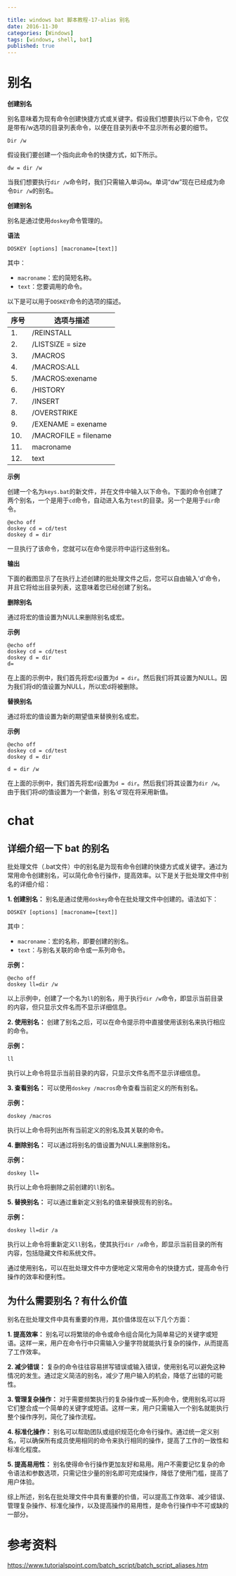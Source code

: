 ```yaml
---

title: windows bat 脚本教程-17-alias 别名
date: 2016-11-30
categories: [Windows]
tags: [windows, shell, bat]
published: true
---
```


# 别名

**创建别名**

别名意味着为现有命令创建快捷方式或关键字。假设我们想要执行以下命令，它仅是带有/w选项的目录列表命令，以便在目录列表中不显示所有必要的细节。

```
Dir /w
```

假设我们要创建一个指向此命令的快捷方式，如下所示。

```
dw = dir /w
```

当我们想要执行`dir /w`命令时，我们只需输入单词`dw`。单词“dw”现在已经成为命令`Dir /w`的别名。

**创建别名**

别名是通过使用`doskey`命令管理的。

**语法**

```
DOSKEY [options] [macroname=[text]]
```

其中：

- `macroname`：宏的简短名称。
- `text`：您要调用的命令。

以下是可以用于`DOSKEY`命令的选项的描述。

| 序号 | 选项与描述                     |
|------|--------------------------------|
| 1.   | /REINSTALL                     |
| 2.   | /LISTSIZE = size               |
| 3.   | /MACROS                        |
| 4.   | /MACROS:ALL                    |
| 5.   | /MACROS:exename                |
| 6.   | /HISTORY                       |
| 7.   | /INSERT                        |
| 8.   | /OVERSTRIKE                    |
| 9.   | /EXENAME = exename             |
| 10.  | /MACROFILE = filename          |
| 11.  | macroname                      |
| 12.  | text                           |

**示例**

创建一个名为`keys.bat`的新文件，并在文件中输入以下命令。下面的命令创建了两个别名，一个是用于`cd`命令，自动进入名为`test`的目录。另一个是用于`dir`命令。

```batch
@echo off
doskey cd = cd/test
doskey d = dir
```

一旦执行了该命令，您就可以在命令提示符中运行这些别名。

**输出**

下面的截图显示了在执行上述创建的批处理文件之后，您可以自由输入'd'命令，并且它将给出目录列表，这意味着您已经创建了别名。

**删除别名**

通过将宏的值设置为NULL来删除别名或宏。

**示例**

```batch
@echo off
doskey cd = cd/test
doskey d = dir
d= 
```

在上面的示例中，我们首先将宏`d`设置为`d = dir`。然后我们将其设置为NULL。因为我们将d的值设置为NULL，所以宏d将被删除。

**替换别名**

通过将宏的值设置为新的期望值来替换别名或宏。

**示例**

```batch
@echo off
doskey cd = cd/test
doskey d = dir

d = dir /w
```

在上面的示例中，我们首先将宏`d`设置为`d = dir`。然后我们将其设置为`dir /w`。由于我们将d的值设置为一个新值，别名‘d’现在将采用新值。

# chat

## 详细介绍一下 bat 的别名

批处理文件（.bat文件）中的别名是为现有命令创建的快捷方式或关键字。通过为常用命令创建别名，可以简化命令行操作，提高效率。以下是关于批处理文件中别名的详细介绍：

**1. 创建别名：** 别名是通过使用`doskey`命令在批处理文件中创建的。语法如下：

```
DOSKEY [options] [macroname=[text]]
```

其中：

- `macroname`：宏的名称，即要创建的别名。
- `text`：与别名关联的命令或一系列命令。

**示例：**
```batch
@echo off
doskey ll=dir /w
```
以上示例中，创建了一个名为`ll`的别名，用于执行`dir /w`命令，即显示当前目录的内容，但只显示文件名而不显示详细信息。

**2. 使用别名：** 创建了别名之后，可以在命令提示符中直接使用该别名来执行相应的命令。

**示例：**
```batch
ll
```
执行以上命令将显示当前目录的内容，只显示文件名而不显示详细信息。

**3. 查看别名：** 可以使用`doskey /macros`命令查看当前定义的所有别名。

**示例：**
```batch
doskey /macros
```
执行以上命令将列出所有当前定义的别名及其关联的命令。

**4. 删除别名：** 可以通过将别名的值设置为NULL来删除别名。

**示例：**
```batch
doskey ll=
```
执行以上命令将删除之前创建的`ll`别名。

**5. 替换别名：** 可以通过重新定义别名的值来替换现有的别名。

**示例：**
```batch
doskey ll=dir /a
```
执行以上命令将重新定义`ll`别名，使其执行`dir /a`命令，即显示当前目录的所有内容，包括隐藏文件和系统文件。

通过使用别名，可以在批处理文件中方便地定义常用命令的快捷方式，提高命令行操作的效率和便利性。

## 为什么需要别名？有什么价值

别名在批处理文件中具有重要的作用，其价值体现在以下几个方面：

**1. 提高效率：** 别名可以将繁琐的命令或命令组合简化为简单易记的关键字或短语。这样一来，用户在命令行中只需输入少量字符就能执行复杂的操作，从而提高了工作效率。

**2. 减少错误：** 复杂的命令往往容易拼写错误或输入错误，使用别名可以避免这种情况的发生。通过定义简洁的别名，减少了用户输入的机会，降低了出错的可能性。

**3. 管理复杂操作：** 对于需要频繁执行的复杂操作或一系列命令，使用别名可以将它们整合成一个简单的关键字或短语。这样一来，用户只需输入一个别名就能执行整个操作序列，简化了操作流程。

**4. 标准化操作：** 别名可以帮助团队或组织规范化命令行操作。通过统一定义别名，可以确保所有成员使用相同的命令来执行相同的操作，提高了工作的一致性和标准化程度。

**5. 提高易用性：** 别名使得命令行操作更加友好和易用。用户不需要记忆复杂的命令语法和参数选项，只需记住少量的别名即可完成操作，降低了使用门槛，提高了用户体验。

综上所述，别名在批处理文件中具有重要的价值，可以提高工作效率、减少错误、管理复杂操作、标准化操作，以及提高操作的易用性，是命令行操作中不可或缺的一部分。

# 参考资料

https://www.tutorialspoint.com/batch_script/batch_script_aliases.htm

